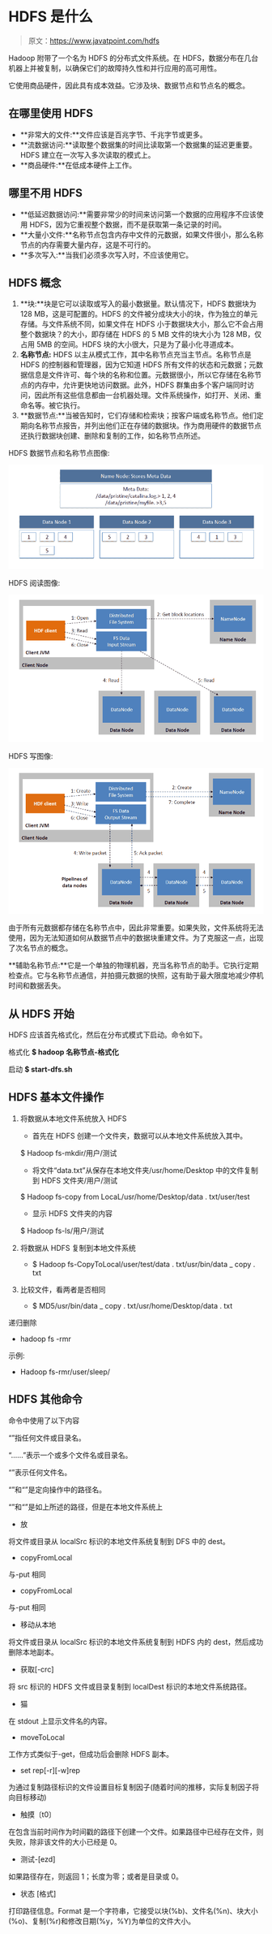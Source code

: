 # HDFS 是什么

> 原文：<https://www.javatpoint.com/hdfs>

Hadoop 附带了一个名为 HDFS 的分布式文件系统。在 HDFS，数据分布在几台机器上并被复制，以确保它们的故障持久性和并行应用的高可用性。

它使用商品硬件，因此具有成本效益。它涉及块、数据节点和节点名的概念。

## 在哪里使用 HDFS

*   **非常大的文件:**文件应该是百兆字节、千兆字节或更多。
*   **流数据访问:**读取整个数据集的时间比读取第一个数据集的延迟更重要。HDFS 建立在一次写入多次读取的模式上。
*   **商品硬件:**在低成本硬件上工作。

## 哪里不用 HDFS

*   **低延迟数据访问:**需要非常少的时间来访问第一个数据的应用程序不应该使用 HDFS，因为它重视整个数据，而不是获取第一条记录的时间。
*   **大量小文件:**名称节点包含内存中文件的元数据，如果文件很小，那么名称节点的内存需要大量内存，这是不可行的。
*   **多次写入:**当我们必须多次写入时，不应该使用它。

## HDFS 概念

1.  **块:**块是它可以读取或写入的最小数据量。默认情况下，HDFS 数据块为 128 MB，这是可配置的。HDFS 的文件被分成块大小的块，作为独立的单元存储。与文件系统不同，如果文件在 HDFS 小于数据块大小，那么它不会占用整个数据块？的大小，即存储在 HDFS 的 5 MB 文件的块大小为 128 MB，仅占用 5MB 的空间。HDFS 块的大小很大，只是为了最小化寻道成本。
2.  **名称节点:** HDFS 以主从模式工作，其中名称节点充当主节点。名称节点是 HDFS 的控制器和管理器，因为它知道 HDFS 所有文件的状态和元数据；元数据信息是文件许可、每个块的名称和位置。元数据很小，所以它存储在名称节点的内存中，允许更快地访问数据。此外，HDFS 群集由多个客户端同时访问，因此所有这些信息都由一台机器处理。文件系统操作，如打开、关闭、重命名等。被它执行。
3.  **数据节点:**当被告知时，它们存储和检索块；按客户端或名称节点。他们定期向名称节点报告，并列出他们正在存储的数据块。作为商用硬件的数据节点还执行数据块创建、删除和复制的工作，如名称节点所述。

HDFS 数据节点和名称节点图像:

![HDFS DataNode NameNode](img/f4071d2e0af0ad4ac9778b85029ff08a.png)

HDFS 阅读图像:

![HDFS Read](img/44a0bd1b66bbdb9e7c03ff1dde259613.png)

HDFS 写图像:

![HDFS Write](img/aff4251fa16149d95fe934b5f254fbf6.png)

由于所有元数据都存储在名称节点中，因此非常重要。如果失败，文件系统将无法使用，因为无法知道如何从数据节点中的数据块重建文件。为了克服这一点，出现了次名节点的概念。

**辅助名称节点:**它是一个单独的物理机器，充当名称节点的助手。它执行定期检查点。它与名称节点通信，并拍摄元数据的快照，这有助于最大限度地减少停机时间和数据丢失。

## 从 HDFS 开始

HDFS 应该首先格式化，然后在分布式模式下启动。命令如下。

格式化 **$ hadoop 名称节点-格式化**

启动 **$ start-dfs.sh**

## HDFS 基本文件操作

1.  将数据从本地文件系统放入 HDFS

    *   首先在 HDFS 创建一个文件夹，数据可以从本地文件系统放入其中。

    $ Hadoop fs-mkdir/用户/测试

    *   将文件“data.txt”从保存在本地文件夹/usr/home/Desktop 中的文件复制到 HDFS 文件夹/用户/测试

    $ Hadoop fs-copy from LocaL/usr/home/Desktop/data . txt/user/test

    *   显示 HDFS 文件夹的内容

    $ Hadoop fs-ls/用户/测试

2.  将数据从 HDFS 复制到本地文件系统

    *   $ Hadoop fs-CopyToLocal/user/test/data . txt/usr/bin/data _ copy . txt
3.  比较文件，看两者是否相同

    *   $ MD5/usr/bin/data _ copy . txt/usr/home/Desktop/data . txt

递归删除

*   hadoop fs -rmr

示例:

*   Hadoop fs-rmr/user/sleep/

## HDFS 其他命令

命令中使用了以下内容

“<path>”指任何文件或目录名。</path>

“<path>……”表示一个或多个文件名或目录名。</path>

“<file>”表示任何文件名。</file>

“<src>”和“<dest>”是定向操作中的路径名。</dest></src>

“<localsrc>”和“<localdest>”是如上所述的路径，但是在本地文件系统上</localdest></localsrc>

*   放<localsrc></localsrc>

将文件或目录从 localSrc 标识的本地文件系统复制到 DFS 中的 dest。

*   copyFromLocal<localsrc></localsrc>

与-put 相同

*   copyFromLocal<localsrc></localsrc>

与-put 相同

*   移动从本地<localsrc></localsrc>

将文件或目录从 localSrc 标识的本地文件系统复制到 HDFS 内的 dest，然后成功删除本地副本。

*   获取[-crc]<src><localdest></localdest></src>

将 src 标识的 HDFS 文件或目录复制到 localDest 标识的本地文件系统路径。

*   猫<filen-ame></filen-ame>

在 stdout 上显示文件名的内容。

*   moveToLocal<src><localdest></localdest></src>

工作方式类似于-get，但成功后会删除 HDFS 副本。

*   set rep[-r][-w]rep<path></path>

为通过复制路径标识的文件设置目标复制因子(随着时间的推移，实际复制因子将向目标移动)

*   触摸〔t0〕

在包含当前时间作为时间戳的路径下创建一个文件。如果路径中已经存在文件，则失败，除非该文件的大小已经是 0。

*   测试-[ezd]<path></path>

如果路径存在，则返回 1；长度为零；或者是目录或 0。

*   状态 [格式]<path></path>

打印路径信息。Format 是一个字符串，它接受以块(%b)、文件名(%n)、块大小(%o)、复制(%r)和修改日期(%y，%Y)为单位的文件大小。